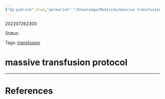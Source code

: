 ```yaml
---
{"dg-publish":true,"permalink":"/Knowledge/Medicine/massive transfusion protocol/"}
---
```



202207262300

Status: 

Tags: [transfusion](transfusion.md)

# massive transfusion protocol








___
# References